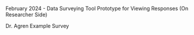 February 2024 - Data Surveying Tool Prototype for Viewing Responses (On Researcher Side)

Dr. Agren Example Survey 
